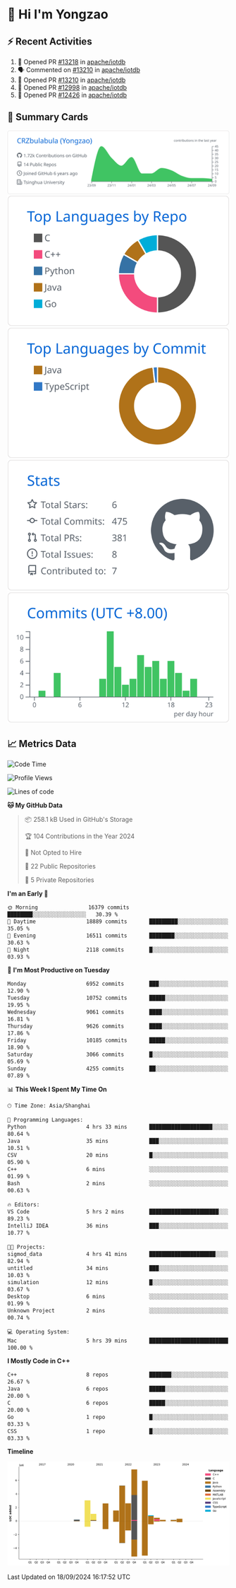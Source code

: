 # 👋 Hi I'm Yongzao

## ⚡ Recent Activities
<!--START_SECTION:activity-->
1. 💪 Opened PR [#13218](https://github.com/apache/iotdb/pull/13218) in [apache/iotdb](https://github.com/apache/iotdb)
2. 🗣 Commented on [#13210](https://github.com/apache/iotdb/pull/13210#issuecomment-2294850976) in [apache/iotdb](https://github.com/apache/iotdb)
3. 💪 Opened PR [#13210](https://github.com/apache/iotdb/pull/13210) in [apache/iotdb](https://github.com/apache/iotdb)
4. 💪 Opened PR [#12998](https://github.com/apache/iotdb/pull/12998) in [apache/iotdb](https://github.com/apache/iotdb)
5. 💪 Opened PR [#12426](https://github.com/apache/iotdb/pull/12426) in [apache/iotdb](https://github.com/apache/iotdb)
<!--END_SECTION:activity-->

## 🎑 Summary Cards

[![](https://raw.githubusercontent.com/CRZbulabula/CRZbulabula/main/profile-summary-card-output/github/0-profile-details.svg)](https://github.com/vn7n24fzkq/github-profile-summary-cards)
[![](https://raw.githubusercontent.com/CRZbulabula/CRZbulabula/main/profile-summary-card-output/github/1-repos-per-language.svg)](https://github.com/vn7n24fzkq/github-profile-summary-cards) [![](https://raw.githubusercontent.com/CRZbulabula/CRZbulabula/main/profile-summary-card-output/github/2-most-commit-language.svg)](https://github.com/vn7n24fzkq/github-profile-summary-cards)
[![](https://raw.githubusercontent.com/CRZbulabula/CRZbulabula/main/profile-summary-card-output/github/3-stats.svg)](https://github.com/vn7n24fzkq/github-profile-summary-cards) [![](https://raw.githubusercontent.com/CRZbulabula/CRZbulabula/main/profile-summary-card-output/github/4-productive-time.svg)](https://github.com/vn7n24fzkq/github-profile-summary-cards)

## 📈 Metrics Data

<!--START_SECTION:waka-->
![Code Time](http://img.shields.io/badge/Code%20Time-684%20hrs%2036%20mins-blue)

![Profile Views](http://img.shields.io/badge/Profile%20Views-5-blue)

![Lines of code](https://img.shields.io/badge/From%20Hello%20World%20I%27ve%20Written-31.5%20million%20lines%20of%20code-blue)

**🐱 My GitHub Data** 

> 📦 258.1 kB Used in GitHub's Storage 
 > 
> 🏆 104 Contributions in the Year 2024
 > 
> 🚫 Not Opted to Hire
 > 
> 📜 22 Public Repositories 
 > 
> 🔑 5 Private Repositories 
 > 
**I'm an Early 🐤** 

```text
🌞 Morning                16379 commits       ████████░░░░░░░░░░░░░░░░░   30.39 % 
🌆 Daytime                18889 commits       █████████░░░░░░░░░░░░░░░░   35.05 % 
🌃 Evening                16511 commits       ████████░░░░░░░░░░░░░░░░░   30.63 % 
🌙 Night                  2118 commits        █░░░░░░░░░░░░░░░░░░░░░░░░   03.93 % 
```
📅 **I'm Most Productive on Tuesday** 

```text
Monday                   6952 commits        ███░░░░░░░░░░░░░░░░░░░░░░   12.90 % 
Tuesday                  10752 commits       █████░░░░░░░░░░░░░░░░░░░░   19.95 % 
Wednesday                9061 commits        ████░░░░░░░░░░░░░░░░░░░░░   16.81 % 
Thursday                 9626 commits        ████░░░░░░░░░░░░░░░░░░░░░   17.86 % 
Friday                   10185 commits       █████░░░░░░░░░░░░░░░░░░░░   18.90 % 
Saturday                 3066 commits        █░░░░░░░░░░░░░░░░░░░░░░░░   05.69 % 
Sunday                   4255 commits        ██░░░░░░░░░░░░░░░░░░░░░░░   07.89 % 
```


📊 **This Week I Spent My Time On** 

```text
🕑︎ Time Zone: Asia/Shanghai

💬 Programming Languages: 
Python                   4 hrs 33 mins       ████████████████████░░░░░   80.64 % 
Java                     35 mins             ███░░░░░░░░░░░░░░░░░░░░░░   10.51 % 
CSV                      20 mins             █░░░░░░░░░░░░░░░░░░░░░░░░   05.90 % 
C++                      6 mins              ░░░░░░░░░░░░░░░░░░░░░░░░░   01.99 % 
Bash                     2 mins              ░░░░░░░░░░░░░░░░░░░░░░░░░   00.63 % 

🔥 Editors: 
VS Code                  5 hrs 2 mins        ██████████████████████░░░   89.23 % 
IntelliJ IDEA            36 mins             ███░░░░░░░░░░░░░░░░░░░░░░   10.77 % 

🐱‍💻 Projects: 
sigmod_data              4 hrs 41 mins       █████████████████████░░░░   82.94 % 
untitled                 34 mins             ███░░░░░░░░░░░░░░░░░░░░░░   10.03 % 
simulation               12 mins             █░░░░░░░░░░░░░░░░░░░░░░░░   03.67 % 
Desktop                  6 mins              ░░░░░░░░░░░░░░░░░░░░░░░░░   01.99 % 
Unknown Project          2 mins              ░░░░░░░░░░░░░░░░░░░░░░░░░   00.74 % 

💻 Operating System: 
Mac                      5 hrs 39 mins       █████████████████████████   100.00 % 
```

**I Mostly Code in C++** 

```text
C++                      8 repos             ███████░░░░░░░░░░░░░░░░░░   26.67 % 
Java                     6 repos             █████░░░░░░░░░░░░░░░░░░░░   20.00 % 
C                        6 repos             █████░░░░░░░░░░░░░░░░░░░░   20.00 % 
Go                       1 repo              █░░░░░░░░░░░░░░░░░░░░░░░░   03.33 % 
CSS                      1 repo              █░░░░░░░░░░░░░░░░░░░░░░░░   03.33 % 
```



**Timeline**

![Lines of Code chart](https://raw.githubusercontent.com/CRZbulabula/CRZbulabula/main/assets/bar_graph.png)


 Last Updated on 18/09/2024 16:17:52 UTC
<!--END_SECTION:waka-->

